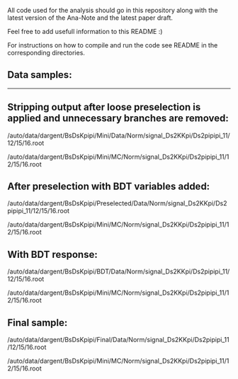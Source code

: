 All code used for the analysis should go in this repository along with the latest version of the Ana-Note and the latest paper draft.

Feel free to add usefull information to this README :)

For instructions on how to compile and run the code see README in the corresponding directories.

Data samples:
---------------------------------------------------
---------------------------------------------------

Stripping output after loose preselection is applied and unnecessary branches are removed:
---------------------------------------------------
/auto/data/dargent/BsDsKpipi/Mini/Data/Norm/signal_Ds2KKpi/Ds2pipipi_11/12/15/16.root 

/auto/data/dargent/BsDsKpipi/Mini/MC/Norm/signal_Ds2KKpi/Ds2pipipi_11/12/15/16.root

After preselection with BDT variables added:
---------------------------------------------------
/auto/data/dargent/BsDsKpipi/Preselected/Data/Norm/signal_Ds2KKpi/Ds2pipipi_11/12/15/16.root

/auto/data/dargent/BsDsKpipi/Mini/MC/Norm/signal_Ds2KKpi/Ds2pipipi_11/12/15/16.root

With BDT response:
---------------------------------------------------
/auto/data/dargent/BsDsKpipi/BDT/Data/Norm/signal_Ds2KKpi/Ds2pipipi_11/12/15/16.root

/auto/data/dargent/BsDsKpipi/Mini/MC/Norm/signal_Ds2KKpi/Ds2pipipi_11/12/15/16.root

Final sample:
---------------------------------------------------
/auto/data/dargent/BsDsKpipi/Final/Data/Norm/signal_Ds2KKpi/Ds2pipipi_11/12/15/16.root

/auto/data/dargent/BsDsKpipi/Mini/MC/Norm/signal_Ds2KKpi/Ds2pipipi_11/12/15/16.root


